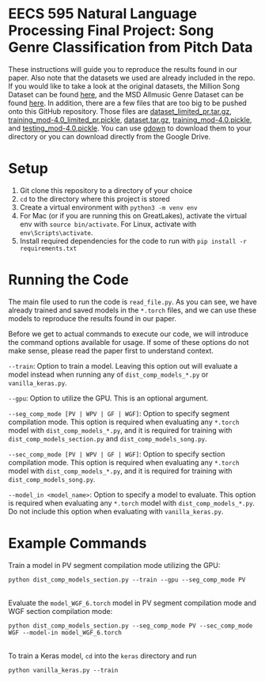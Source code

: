 # EECS 595 Natural Language Processing Final Project: Song Genre Classification from Pitch Data

These instructions will guide you to reproduce the results found in our paper. Also note that the datasets we used are already included in the repo. If you would like to take a look at the original datasets, the Million Song Dataset can be found [here](http://millionsongdataset.com/), and the MSD Allmusic Genre Dataset can be found [here](http://www.ifs.tuwien.ac.at/mir/msd/partitions/msd-MAGD-genreAssignment.cls). In addition, there are a few files that are too big to be pushed onto this GitHub repository. Those files are [dataset_limited_pr.tar.gz](https://drive.google.com/file/d/1-xD75AZfBBgdpKoLVNz9Rhyg5zXvlJ14/view?usp=sharing), [training_mod-4.0_limited_pr.pickle](https://drive.google.com/file/d/1P488dLQ_K9NdbFgpsJjapSkB7JPoZOzB/view?usp=sharing), [dataset.tar.gz](https://drive.google.com/file/d/1tcqHnYqD5_hUCpTkVjuzRS-hH1hsK6LO/view?usp=sharing), [training_mod-4.0.pickle](https://drive.google.com/file/d/1D04Gbi7BcmZWG29942z5RohlrtdIgRW0/view?usp=sharing), and [testing_mod-4.0.pickle](https://drive.google.com/file/d/1zLg19GpGlsYkHSzdoNAhkufRCDoEy-d5/view?usp=sharing). You can use [gdown](https://github.com/wkentaro/gdown) to download them to your directory or you can download directly from the Google Drive.

# Setup
1. Git clone this repository to a directory of your choice
2. `cd` to the directory where this project is stored
3. Create a virtual environment with `python3 -m venv env`
4. For Mac (or if you are running this on GreatLakes), activate the virtual env with `source bin/activate`. For Linux, activate with `env\Scripts\activate`.
5. Install required dependencies for the code to run with `pip install -r requirements.txt`

# Running the Code
The main file used to run the code is `read_file.py`. As you can see, we have already trained and saved models in the `*.torch` files, and we can use these models to reproduce the results found in our paper.

Before we get to actual commands to execute our code, we will introduce the command options available for usage. If some of these options do not make sense, please read the paper first to understand context.

`--train`: Option to train a model. Leaving this option out will evaluate a model instead when running any of `dist_comp_models_*.py` or `vanilla_keras.py`.

`--gpu`: Option to utilize the GPU. This is an optional argument.

`--seg_comp_mode [PV | WPV | GF | WGF]`: Option to specify segment compilation mode. This option is required when evaluating any `*.torch` model with `dist_comp_models_*.py`, and it is required for training with `dist_comp_models_section.py` and `dist_comp_models_song.py`.

`--sec_comp_mode [PV | WPV | GF | WGF]`: Option to specify section compilation mode. This option is required when evaluating any `*.torch` model with `dist_comp_models_*.py`, and it is required for training with `dist_comp_models_song.py`.

`--model_in <model_name>`: Option to specify a model to evaluate. This option is required when evaluating any `*.torch` model with `dist_comp_models_*.py`. Do not include this option when evaluating with `vanilla_keras.py`.

# Example Commands
Train a model in PV segment compilation mode utilizing the GPU:

`python dist_comp_models_section.py --train --gpu --seg_comp_mode PV`
<br/><br/>

Evaluate the `model_WGF_6.torch` model in PV segment compilation mode and WGF section compilation mode:

`python dist_comp_models_section.py --seg_comp_mode PV --sec_comp_mode WGF --model-in model_WGF_6.torch`
<br/><br/>

To train a Keras model, `cd` into the `keras` directory and run

`python vanilla_keras.py --train`
